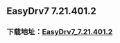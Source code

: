 ## EasyDrv7 7.21.401.2


### 下载地址：[EasyDrv7_7.21.401.2](https://www.itsk.com/thread-416918-1-1.html)
